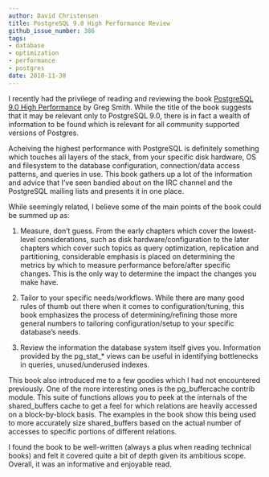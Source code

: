 ```yaml
---
author: David Christensen
title: PostgreSQL 9.0 High Performance Review
github_issue_number: 386
tags:
- database
- optimization
- performance
- postgres
date: 2010-11-30
---
```




I recently had the privilege of reading and reviewing the book [PostgreSQL 9.0 High Performance](https://www.packtpub.com/big-data-and-business-intelligence/postgresql-90-high-performance) by Greg Smith. While the title of the book suggests that it may be relevant only to PostgreSQL 9.0, there is in fact a wealth of information to be found which is relevant for all community supported versions of Postgres.

Acheiving the highest performance with PostgreSQL is definitely something which touches all layers of the stack, from your specific disk hardware, OS and filesystem to the database configuration, connection/data access patterns, and queries in use. This book gathers up a lot of the information and advice that I’ve seen bandied about on the IRC channel and the PostgreSQL mailing lists and presents it in one place.

While seemingly related, I believe some of the main points of the book could be summed up as:

1. Measure, don’t guess. From the early chapters which cover the lowest-level considerations, such as disk hardware/configuration to the later chapters which cover such topics as query optimization, replication and partitioning, considerable emphasis is placed on determining the metrics by which to measure performance before/after specific changes. This is the only way to determine the impact the changes you make have.

1. Tailor to your specific needs/workflows. While there are many good rules of thumb out there when it comes to configuration/tuning, this book emphasizes the process of determining/refining those more general numbers to tailoring configuration/setup to your specific database’s needs.

1. Review the information the database system itself gives you. Information provided by the pg_stat_* views can be useful in identifying bottlenecks in queries, unused/underused indexes.

This book also introduced me to a few goodies which I had not encountered previously. One of the more interesting ones is the pg_buffercache contrib module. This suite of functions allows you to peek at the internals of the shared_buffers cache to get a feel for which relations are heavily accessed on a block-by-block basis. The examples in the book show this being used to more accurately size shared_buffers based on the actual number of accesses to specific portions of different relations.

I found the book to be well-written (always a plus when reading technical books) and felt it covered quite a bit of depth given its ambitious scope. Overall, it was an informative and enjoyable read.


